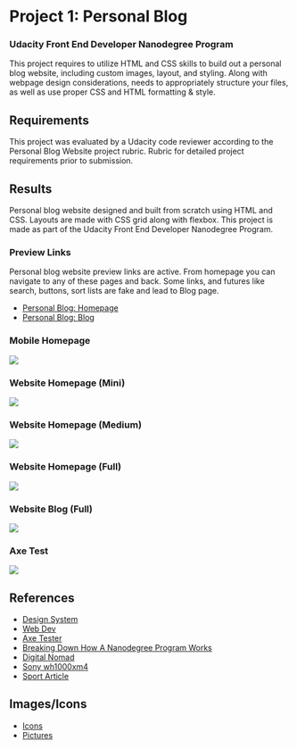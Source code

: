 # Project 1: Personal Blog
### Udacity Front End Developer Nanodegree Program

This project requires to utilize HTML and CSS skills to build out a personal blog website, including custom images, layout, and styling. Along with webpage design considerations, needs to appropriately structure your files, as well as use proper CSS and HTML formatting & style.

## Requirements

This project was evaluated by a Udacity code reviewer according to the Personal Blog Website project rubric. Rubric for detailed project requirements prior to submission.


## Results

Personal blog website designed and built from scratch using HTML and CSS. Layouts are made with CSS grid along with flexbox. This project is made as part of the Udacity Front End Developer Nanodegree Program.

### Preview Links
Personal blog website preview links are active. From homepage you can navigate to any of these pages and back. Some links, and futures like search, buttons, sort lists are fake and lead to Blog page. 

- [Personal Blog: Homepage](https://mindaugas-karla.github.io/Front-End-Web-Developer-Nanodegree/project-1-personal-blog-website/personal_blog_website/index.html)
- [Personal Blog: Blog](https://mindaugas-karla.github.io/Front-End-Web-Developer-Nanodegree/project-1-personal-blog-website/personal_blog_website/blog.html)

### Mobile Homepage
![](images/mobile.png)

### Website Homepage (Mini)
![](images/mini_size.png)

### Website Homepage (Medium)
![](images/medium_size.png)

### Website Homepage (Full)
![](images/full_size.png)

### Website Blog (Full)
![](images/blog_full.png)


### Axe Test
![](images/axe_screenshot.png)


## References
- [Design System](https://www.forumone.com/ideas/what-is-design-system/)
- [Web Dev](https://web.dev/)
- [Axe Tester](https://axe.deque.com/)
- [Breaking Down How A Nanodegree Program Works](https://blog.udacity.com/2016/05/breaking-down-how-a-nanodegree-program-works.html)
- [Digital Nomad](https://en.wikipedia.org/wiki/Digital_nomad)
- [Sony wh1000xm4](https://www.cnet.com/news/sony-wh-1000xm4-review-a-nearly-flawless-noise-canceling-headphone/)
- [Sport Article](https://eu.usatoday.com/story/life/health-wellness/2020/04/30/coronavirus-dont-exercise-too-much-during-quarantine-heres-why/3048034001/)


## Images/Icons

- [Icons](https://www.iconsdb.com/)
- [Pictures](https://unsplash.com/s/photos/nomad)
